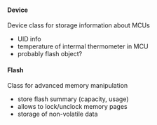 #### **Device**
Device class for storage information about MCUs
- UID info
- temperature of intermal thermometer in MCU
- probably flash object?

#### **Flash**
Class for advanced memory manipulation
- store flash summary (capacity, usage)
- allows to lock/unclock memory pages
- storage of non-volatile data
